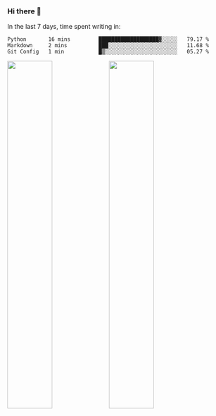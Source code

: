 ### Hi there 👋

In the last 7 days, time spent writing in:

<!--START_SECTION:waka-->
```text
Python       16 mins         ███████████████████▓░░░░░   79.17 % 
Markdown     2 mins          ███░░░░░░░░░░░░░░░░░░░░░░   11.68 % 
Git Config   1 min           █▒░░░░░░░░░░░░░░░░░░░░░░░   05.27 % 
```
<!--END_SECTION:waka-->

<img src="https://wakatime.com/share/@jimtje/5d0c92de-08f8-4a72-8f2f-6a9693d1e318.svg" width=45% height=45%> <img src="https://wakatime.com/share/@jimtje/501498ae-bda5-4da7-a89d-b40bcdd5556d.svg" width=45% height=45%>
